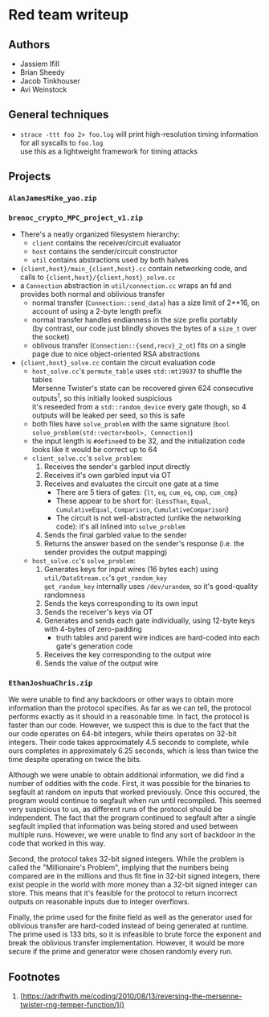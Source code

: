 # Red team writeup
Authors
-----------
* Jassiem Ifill
* Brian Sheedy
* Jacob Tinkhouser
* Avi Weinstock

## General techniques

- `strace -ttt foo 2> foo.log` will print high-resolution timing information for all syscalls to `foo.log`  
use this as a lightweight framework for timing attacks

## Projects
### `AlanJamesMike_yao.zip`

### `brenoc_crypto_MPC_project_v1.zip`
- There's a neatly organized filesystem hierarchy:
    - `client` contains the receiver/circuit evaluator
    - `host` contains the sender/circuit constructor
    - `util` contains abstractions used by both halves
- `{client,host}/main_{client,host}.cc` contain networking code, and calls to `{client,host}/{client,host}_solve.cc`
- a `Connection` abstraction in `util/connection.cc` wraps an fd and provides both normal and oblivious transfer
    - normal transfer (`Connection::send_data`) has a size limit of 2**16, on account of using a 2-byte length prefix
    - normal transfer handles endianness in the size prefix portably  
    (by contrast, our code just blindly shoves the bytes of a `size_t` over the socket)
    - oblivous transfer (`Connection::{send,recv}_2_ot`) fits on a single page due to nice object-oriented RSA abstractions
- `{client,host}_solve.cc` contain the circuit evaluation code
    - `host_solve.cc`'s `permute_table` uses `std::mt19937` to shuffle the tables  
    Mersenne Twister's state can be recovered given 624 consecutive outputs<sup>1</sup>, so this initially looked suspicious  
    it's reseeded from a `std::random_device` every gate though, so 4 outputs will be leaked per seed, so this is safe
    - both files have `solve_problem` with the same signature (`bool solve_problem(std::vector<bool>, Connection)`)
    - the input length is `#define`ed to be 32, and the initialization code looks like it would be correct up to 64
    - `client_solve.cc`'s `solve_problem`:
        1. Receives the sender's garbled input directly
        2. Receives it's own garbled input via OT
        3. Receives and evaluates the circuit one gate at a time
            - There are 5 tiers of gates: {`lt`, `eq`, `cum_eq`, `cmp`, `cum_cmp`}
            - These appear to be short for: {`LessThan`, `Equal`, `CumulativeEqual`, `Comparison`, `CumulativeComparison`}
            - The circuit is not well-abstracted (unlike the networking code): it's all inlined into `solve_problem`
        4. Sends the final garbled value to the sender
        5. Returns the answer based on the sender's response (i.e. the sender provides the output mapping)
    - `host_solve.cc`'s `solve_problem`:
        1. Generates keys for input wires (16 bytes each) using `util/DataStream.cc`'s `get_random_key`  
        `get_random_key` internally uses `/dev/urandom`, so it's good-quality randomness
        2. Sends the keys corresponding to its own input
        3. Sends the receiver's keys via OT
        4. Generates and sends each gate individually, using 12-byte keys with 4-bytes of zero-padding
            - truth tables and parent wire indices are hard-coded into each gate's generation code
        5. Receives the key corresponding to the output wire
        6. Sends the value of the output wire

### `EthanJoshuaChris.zip`
We were unable to find any backdoors or other ways to obtain more information than the protocol specifies. As far as we can tell, the protocol performs exactly as it should in a reasonable time. In fact, the protocol is faster than our code. However, we suspect this is due to the fact that the our code operates on 64-bit integers, while theirs operates on 32-bit integers. Their code takes approximately 4.5 seconds to complete, while ours completes in approximately 6.25 seconds, which is less than twice the time despite operating on twice the bits.

Although we were unable to obtain additional information, we did find a number of oddities with the code. First, it was possible for the binaries to segfault at random on inputs that worked previously. Once this occured, the program would continue to segfault when run until recompiled. This seemed very suspicious to us, as different runs of the protocol should be independent. The fact that the program continued to segfault after a single segfault implied that information was being stored and used between multiple runs. However, we were unable to find any sort of backdoor in the code that worked in this way.

Second, the protocol takes 32-bit signed integers. While the problem is called the "Millionaire's Problem", implying that the numbers being compared are in the millions and thus fit fine in 32-bit signed integers, there exist people in the world with more money than a 32-bit signed integer can store. This means that it's feasible for the protocol to return incorrect outputs on reasonable inputs due to integer overflows.

Finally, the prime used for the finite field as well as the generator used for oblivious transfer are hard-coded instead of being generated at runtime. The prime used is 133 bits, so it is infeasible to brute force the exponent and break the oblivious transfer implementation. However, it would be more secure if the prime and generator were chosen randomly every run.

## Footnotes
1. [https://adriftwith.me/coding/2010/08/13/reversing-the-mersenne-twister-rng-temper-function/]()
